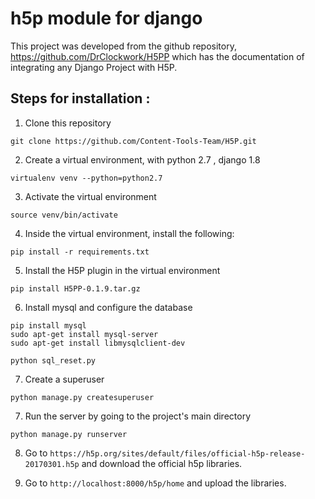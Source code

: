# h5p module for django

This project was developed from the github repository, https://github.com/DrClockwork/H5PP which has the documentation of integrating any Django Project with H5P.

## Steps for installation :

1) Clone this repository

```
git clone https://github.com/Content-Tools-Team/H5P.git
```

2) Create a virtual environment, with python 2.7 , django 1.8

``` 
virtualenv venv --python=python2.7 
```

3) Activate the virtual environment

```
source venv/bin/activate
```
      
4) Inside the virtual environment, install the following:

```
pip install -r requirements.txt
```

5) Install the H5P plugin in the virtual environment

```
pip install H5PP-0.1.9.tar.gz
```

6) Install mysql and configure the database

```
pip install mysql
sudo apt-get install mysql-server
sudo apt-get install libmysqlclient-dev
```
```
python sql_reset.py
```

7) Create a superuser
```
python manage.py createsuperuser
```

7) Run the server by going to the project's main directory  

```
python manage.py runserver  
```

8) Go to ```https://h5p.org/sites/default/files/official-h5p-release-20170301.h5p``` and download the official h5p libraries.

9) Go to ```http://localhost:8000/h5p/home``` and upload the libraries.

